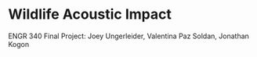 # Wildlife Acoustic Impact
 ENGR 340 Final Project: Joey Ungerleider, Valentina Paz Soldan, Jonathan Kogon
